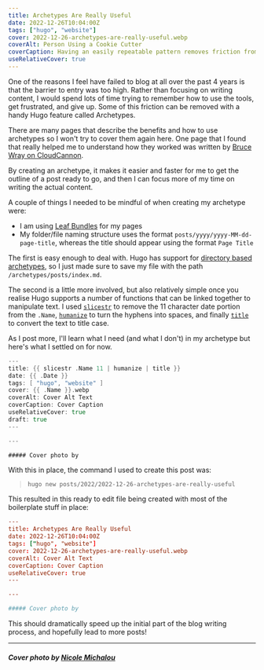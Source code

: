 ```yaml
---
title: Archetypes Are Really Useful
date: 2022-12-26T10:04:00Z
tags: ["hugo", "website"]
cover: 2022-12-26-archetypes-are-really-useful.webp
coverAlt: Person Using a Cookie Cutter
coverCaption: Having an easily repeatable pattern removes friction from a task
useRelativeCover: true
---
```


One of the reasons I feel have failed to blog at all over the past 4 years is that the barrier to entry was too high. Rather than focusing on writing content, I would spend lots of time trying to remember how to use the tools, get frustrated, and give up. Some of this friction can be removed with a handy Hugo feature called Archetypes.<!--more-->

There are many pages that describe the benefits and how to use archetypes so I won't try to cover them again here. One page that I found that really helped me to understand how they worked was written by [Bruce Wray on CloudCannon](https://cloudcannon.com/blog/maximizing-the-convenience-factor-archetypes-in-hugo/).

By creating an archetype, it makes it easier and faster for me to get the outline of a post ready to go, and then I can focus more of my time on writing the actual content.

A couple of things I needed to be mindful of when creating my archetype were:

- I am using [Leaf Bundles](https://gohugo.io/content-management/page-bundles/#leaf-bundles) for my pages
- My folder/file naming structure uses the format `posts/yyyy/yyyy-MM-dd-page-title`, whereas the title should appear using the format `Page Title`

The first is easy enough to deal with. Hugo has support for [directory based archetypes](https://gohugo.io/content-management/archetypes/#directory-based-archetypes), so I just made sure to save my file with the path `/archetypes/posts/index.md`.

The second is a little more involved, but also relatively simple once you realise Hugo supports a number of functions that can be linked together to manipulate text. I used [`slicestr`](https://gohugo.io/functions/slicestr/) to remove the 11 character date portion from the `.Name`, [`humanize`](https://gohugo.io/functions/humanize/) to turn the hyphens into spaces, and finally [`title`](https://gohugo.io/functions/title/) to convert the text to title case.

As I post more, I'll learn what I need (and what I don't) in my archetype but here's what I settled on for now.

```go
---
title: {{ slicestr .Name 11 | humanize | title }}
date: {{ .Date }}
tags: [ "hugo", "website" ]
cover: {{ .Name }}.webp
coverAlt: Cover Alt Text
coverCaption: Cover Caption
useRelativeCover: true
draft: true
---

---

##### Cover photo by
```

With this in place, the command I used to create this post was:

> `hugo new posts/2022/2022-12-26-archetypes-are-really-useful`

This resulted in this ready to edit file being created with most of the boilerplate stuff in place:

```toml
---
title: Archetypes Are Really Useful
date: 2022-12-26T10:04:00Z
tags: ["hugo", "website"]
cover: 2022-12-26-archetypes-are-really-useful.webp
coverAlt: Cover Alt Text
coverCaption: Cover Caption
useRelativeCover: true
---

---

##### Cover photo by
```

This should dramatically speed up the initial part of the blog writing process, and hopefully lead to more posts!

---

##### Cover photo by [Nicole Michalou](https://www.pexels.com/photo/person-using-a-cookie-cutter-6061742/)
